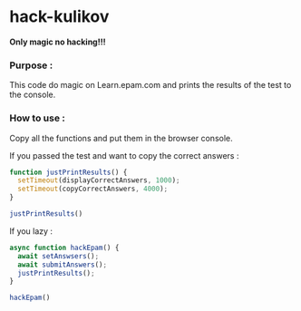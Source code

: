 # hack-kulikov
**Only magic no hacking!!!**
### Purpose : ###
This code do magic on Learn.epam.com and prints the results of the test to the console. 
### How to use : ###
Copy all the functions and put them in the browser console.

If you passed the test and want to copy the correct answers :
```javascript
function justPrintResults() {
  setTimeout(displayCorrectAnswers, 1000);
  setTimeout(copyCorrectAnswers, 4000);
}

justPrintResults()
```
If you lazy :
```javascript
async function hackEpam() {
  await setAnswsers();
  await submitAnswers();
  justPrintResults();
}

hackEpam()
```
